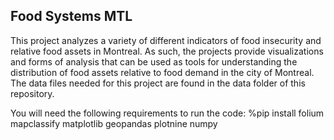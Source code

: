## Food Systems MTL

This project analyzes a variety of different indicators of food insecurity and relative food assets in Montreal. As such, the projects provide visualizations and forms of analysis that can be used as tools for understanding the distribution of food assets relative to food demand in the city of Montreal. The data files needed for this project are found in the data folder of this repository. 

You will need the following requirements to run the code:
 %pip install folium mapclassify matplotlib geopandas plotnine numpy
